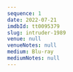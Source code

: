 ```yaml
---
sequence: 1
date: 2022-07-21
imdbId: tt0095379
slug: intruder-1989
venue: null
venueNotes: null
medium: Blu-ray
mediumNotes: null
---
```


